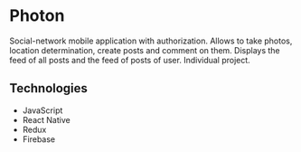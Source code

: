 # Photon

Social-network mobile application with authorization. Allows to take photos, location determination, create posts and comment on them. Displays the feed of all posts and the feed of posts of user. Individual project.

## Technologies

- JavaScript
- React Native
- Redux
- Firebase
